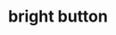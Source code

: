 ---
layout: smileys&emotion
title: bright button
emoji: bright_button
permalink: 🔆.html
image: assets/img/3moji/bright_button.png
---